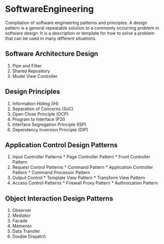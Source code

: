 # SoftwareEngineering
Compilation of software engineering patterns and principles. A design pattern is a general repeatable solution to a commonly occurring problem in software design. It is a description or template for how to solve a problem that can be used in many different situations.

## Software Architecture Design
  1. Pipe and Filter
  2. Shared Repository
  3. Model View Controller
  
## Design Principles
  1. Information Hiding (IH)
  2. Separation of Concerns (SoC)
  3. Open Close Principle (OCP)
  4. Program to Interface (P2I)
  5. Interface Segregation Principle (ISP)
  6. Dependency Inversion Principle (DIP)
  
## Application Control Design Patterns
  1. Input Controller Patterns
    * Page Controller Pattern
    * Front Controller Pattern
  2. Request Control Patterns 
    * Command Pattern
    * Application Controller Pattern
    * Command Processor Pattern
  3. Output Control
    * Template View Pattern
    * Transform View Pattern
  4. Access Control Patterns
    * Firewall Proxy Pattern
    * Authroization Pattern

## Object Interaction Design Patterns
  1. Observer 
  2. Mediator
  3. Facade
  4. Memento
  5. Data Transfer
  6. Double Dispatch
